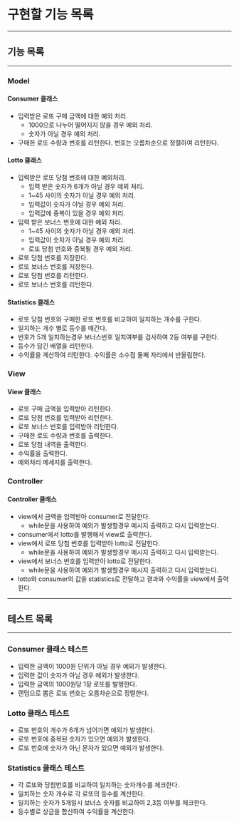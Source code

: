 # 구현할 기능 목록

---

## 기능 목록

---

### Model

#### Consumer 클래스

- 입력받은 로또 구매 금액에 대한 예외 처리.
  - 1000으로 나누어 떨어지지 않을 경우 예외 처리.
  - 숫자가 아닐 경우 예외 처리.
- 구매한 로또 수량과 번호를 리턴한다. 번호는 오름차순으로 정렬하여 리턴한다.

#### Lotto 클래스

- 입력받은 로또 당첨 번호에 대한 예외처리.
  - 입력 받은 숫자가 6개가 아닐 경우 예외 처리.
  - 1~45 사이의 숫자가 아닐 경우 예외 처리.
  - 입력값이 숫자가 아닐 경우 예외 처리.
  - 입력값에 중복이 있을 경우 예외 처리.
- 입력 받은 보너스 번호에 대한 예외 처리.
  - 1~45 사이의 숫자가 아닐 경우 예외 처리.
  - 입력값이 숫자가 아닐 경우 예외 처리.
  - 로또 당첨 번호와 중복될 경우 예외 처리.
- 로또 당첨 번호를 저장한다.
- 로또 보너스 번호를 저장한다.
- 로또 당첨 번호를 리턴한다.
- 로또 보너스 번호를 리턴한다.

#### Statistics 클래스

- 로또 당첨 번호와 구매한 로또 번호를 비교하여 일치하는 개수를 구한다.
- 일치하는 개수 별로 등수를 매긴다.
- 번호가 5개 일치하는경우 보너스번호 일치여부를 검사하여 2등 여부를 구한다.
- 등수가 담긴 배열을 리턴한다.
- 수익률을 계산하여 리턴한다. 수익률은 소수점 둘째 자리에서 반올림한다.

### View

#### View 클래스

- 로또 구매 금액을 입력받아 리턴한다.
- 로또 당첨 번호를 입력받아 리턴한다.
- 로또 보너스 번호를 입력받아 리턴한다.
- 구매한 로또 수량과 번호를 출력한다.
- 로또 당첨 내역을 출력한다.
- 수익률을 출력한다.
- 예외처리 메세지를 출력한다.

### Controller

#### Controller 클래스

- view에서 금액을 입력받아 consumer로 전달한다.
  - while문을 사용하여 예외가 발생할경우 메시지 출력하고 다시 입력받는다.
- consumer에서 lotto를 발행해서 view로 출력한다.
- view에서 로또 당첨 번호를 입력받아 lotto로 전달한다.
  - while문을 사용하여 예외가 발생할경우 메시지 출력하고 다시 입력받는다.
- view에서 보너스 번호를 입력받아 lotto로 전달한다.
  - while문을 사용하여 예외가 발생할경우 메시지 출력하고 다시 입력받는다.
- lotto와 consumer의 값을 statistics로 전달하고 결과와 수익률을 view에서 출력한다.

---

## 테스트 목록

---

### Consumer 클래스 테스트

- 입력한 금액이 1000원 단위가 아닐 경우 예외가 발생한다.
- 입력한 값이 숫자가 아닐 경우 예외가 발생한다.
- 입력한 금액의 1000원당 1장 로또를 발행한다.
- 랜덤으로 뽑은 로또 번호는 오름차순으로 정렬한다.

### Lotto 클래스 테스트

- 로또 번호의 개수가 6개가 넘어가면 예외가 발생한다.
- 로또 번호에 중복된 숫자가 있으면 예외가 발생한다.
- 로또 번호에 숫자가 아닌 문자가 있으면 예외가 발생한다.

### Statistics 클래스 테스트

- 각 로또와 당첨번호를 비교하여 일치하는 숫자개수를 체크한다.
- 일치하는 숫자 개수로 각 로또의 등수를 계산한다.
- 일치하는 숫자가 5개일시 보너스 숫자를 비교하여 2,3등 여부를 체크한다.
- 등수별로 상금을 합산하여 수익률을 계산한다.
